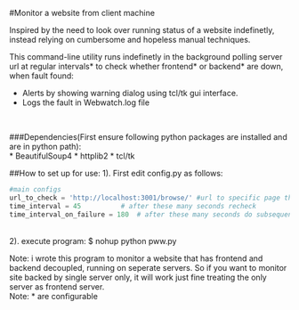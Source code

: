 #Monitor a website from client machine

Inspired by the need to look over running status of a website indefinetly, instead relying on cumbersome and hopeless manual techniques.<br/>

This command-line utility runs indefinetly in the background polling server url at regular intervals* to check whether frontend* or backend* are down, when fault found:<br> 
+ Alerts by showing warning dialog using tcl/tk gui interface.
+ Logs the fault in Webwatch.log file
<br/>

###Dependencies(First ensure following python packages are installed and are in python path):<br/>
    * BeautifulSoup4
    * httplib2
    * tcl/tk

##How to set up for use:
1). First edit config.py as follows:<br/>
```python
#main configs
url_to_check = 'http://localhost:3001/browse/' #url to specific page that can when scrapped helps identifying whether backend is down or not
time_interval = 45 	        # after these many seconds recheck
time_interval_on_failure = 180  # after these many seconds do subsequent rechecks, when a fault is found
```
<br/>
2). execute program: $ nohup python pww.py<br/>

Note: i wrote this program to monitor a website that has frontend and backend decoupled, running on seperate servers. So if you want to monitor site
backed by single server only, it will work just fine treating the only server as frontend server.<br/>
Note: * are configurable

